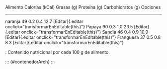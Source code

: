   Alimento    Calorías (kCal)   Grasas (g)   Proteína (g)   Carbohidratos (g)   Opciones
  ----------- ----------------- ------------ -------------- ------------------- ---------------------------------------------------------
  naranja     49                0.2          0.4            12.7                [Editar]{.editar onclick="transformarEnEditable(this)"}
  Papaya      90                0.3          1.0            23.5                [Editar]{.editar onclick="transformarEnEditable(this)"}
  Sandia      46                0.4          0.9            10.9                [Editar]{.editar onclick="transformarEnEditable(this)"}
  Franguesa   37                0.5          0.8            8.3                 [Editar]{.editar onclick="transformarEnEditable(this)"}

  :  Contenido nutricional por cada 100 g de alimento.

::: {#contenedorArch}
:::
